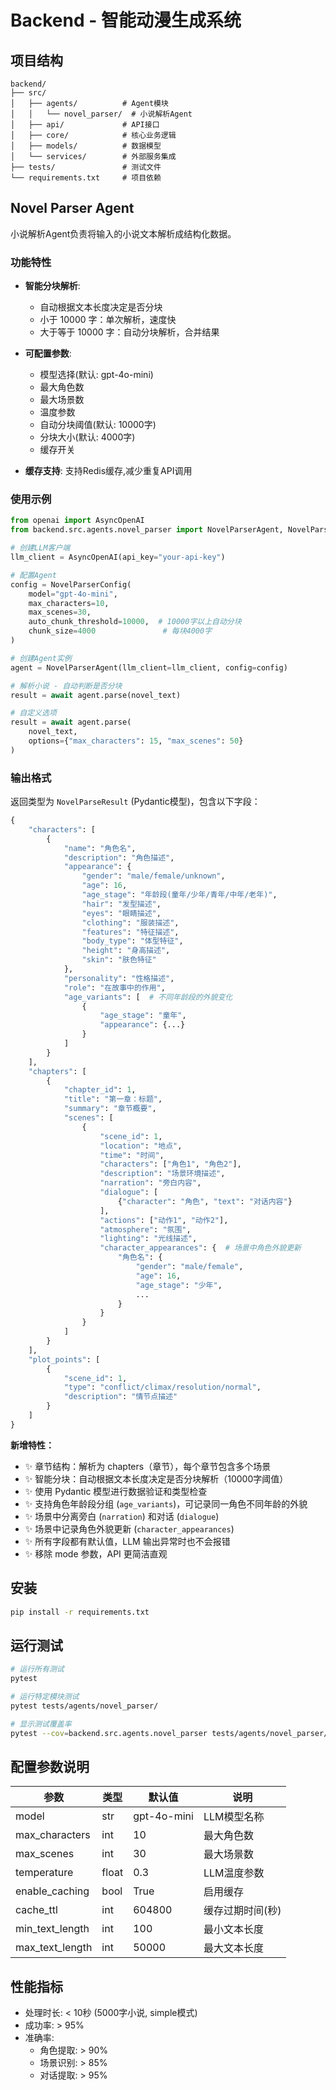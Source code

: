 # Backend - 智能动漫生成系统

## 项目结构

```
backend/
├── src/
│   ├── agents/          # Agent模块
│   │   └── novel_parser/  # 小说解析Agent
│   ├── api/             # API接口
│   ├── core/            # 核心业务逻辑
│   ├── models/          # 数据模型
│   └── services/        # 外部服务集成
├── tests/               # 测试文件
└── requirements.txt     # 项目依赖
```

## Novel Parser Agent

小说解析Agent负责将输入的小说文本解析成结构化数据。

### 功能特性

- **智能分块解析**:
  - 自动根据文本长度决定是否分块
  - 小于 10000 字：单次解析，速度快
  - 大于等于 10000 字：自动分块解析，合并结果

- **可配置参数**:
  - 模型选择(默认: gpt-4o-mini)
  - 最大角色数
  - 最大场景数
  - 温度参数
  - 自动分块阈值(默认: 10000字)
  - 分块大小(默认: 4000字)
  - 缓存开关

- **缓存支持**: 支持Redis缓存,减少重复API调用

### 使用示例

```python
from openai import AsyncOpenAI
from backend.src.agents.novel_parser import NovelParserAgent, NovelParserConfig

# 创建LLM客户端
llm_client = AsyncOpenAI(api_key="your-api-key")

# 配置Agent
config = NovelParserConfig(
    model="gpt-4o-mini",
    max_characters=10,
    max_scenes=30,
    auto_chunk_threshold=10000,  # 10000字以上自动分块
    chunk_size=4000               # 每块4000字
)

# 创建Agent实例
agent = NovelParserAgent(llm_client=llm_client, config=config)

# 解析小说 - 自动判断是否分块
result = await agent.parse(novel_text)

# 自定义选项
result = await agent.parse(
    novel_text, 
    options={"max_characters": 15, "max_scenes": 50}
)
```

### 输出格式

返回类型为 `NovelParseResult` (Pydantic模型)，包含以下字段：

```python
{
    "characters": [
        {
            "name": "角色名",
            "description": "角色描述",
            "appearance": {
                "gender": "male/female/unknown",
                "age": 16,
                "age_stage": "年龄段(童年/少年/青年/中年/老年)",
                "hair": "发型描述",
                "eyes": "眼睛描述",
                "clothing": "服装描述",
                "features": "特征描述",
                "body_type": "体型特征",
                "height": "身高描述",
                "skin": "肤色特征"
            },
            "personality": "性格描述",
            "role": "在故事中的作用",
            "age_variants": [  # 不同年龄段的外貌变化
                {
                    "age_stage": "童年",
                    "appearance": {...}
                }
            ]
        }
    ],
    "chapters": [
        {
            "chapter_id": 1,
            "title": "第一章：标题",
            "summary": "章节概要",
            "scenes": [
                {
                    "scene_id": 1,
                    "location": "地点",
                    "time": "时间",
                    "characters": ["角色1", "角色2"],
                    "description": "场景环境描述",
                    "narration": "旁白内容",
                    "dialogue": [
                        {"character": "角色", "text": "对话内容"}
                    ],
                    "actions": ["动作1", "动作2"],
                    "atmosphere": "氛围",
                    "lighting": "光线描述",
                    "character_appearances": {  # 场景中角色外貌更新
                        "角色名": {
                            "gender": "male/female",
                            "age": 16,
                            "age_stage": "少年",
                            ...
                        }
                    }
                }
            ]
        }
    ],
    "plot_points": [
        {
            "scene_id": 1,
            "type": "conflict/climax/resolution/normal",
            "description": "情节点描述"
        }
    ]
}
```

**新增特性：**
- ✨ 章节结构：解析为 chapters（章节），每个章节包含多个场景
- ✨ 智能分块：自动根据文本长度决定是否分块解析（10000字阈值）
- ✨ 使用 Pydantic 模型进行数据验证和类型检查
- ✨ 支持角色年龄段分组 (`age_variants`)，可记录同一角色不同年龄的外貌
- ✨ 场景中分离旁白 (`narration`) 和对话 (`dialogue`)
- ✨ 场景中记录角色外貌更新 (`character_appearances`)
- ✨ 所有字段都有默认值，LLM 输出异常时也不会报错
- ✨ 移除 mode 参数，API 更简洁直观

## 安装

```bash
pip install -r requirements.txt
```

## 运行测试

```bash
# 运行所有测试
pytest

# 运行特定模块测试
pytest tests/agents/novel_parser/

# 显示测试覆盖率
pytest --cov=backend.src.agents.novel_parser tests/agents/novel_parser/
```

## 配置参数说明

| 参数 | 类型 | 默认值 | 说明 |
|------|------|--------|------|
| model | str | gpt-4o-mini | LLM模型名称 |
| max_characters | int | 10 | 最大角色数 |
| max_scenes | int | 30 | 最大场景数 |
| temperature | float | 0.3 | LLM温度参数 |
| enable_caching | bool | True | 启用缓存 |
| cache_ttl | int | 604800 | 缓存过期时间(秒) |
| min_text_length | int | 100 | 最小文本长度 |
| max_text_length | int | 50000 | 最大文本长度 |

## 性能指标

- 处理时长: < 10秒 (5000字小说, simple模式)
- 成功率: > 95%
- 准确率:
  - 角色提取: > 90%
  - 场景识别: > 85%
  - 对话提取: > 95%
